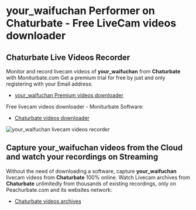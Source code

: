 # your_waifuchan Performer on Chaturbate - Free LiveCam videos downloader

## Chaturbate Live Videos Recorder

Monitor and record livecam videos of **your_waifuchan** from **Chaturbate** with Moniturbate.com
Get a premium trial for free by just and only registering with your Email address:
* [your_waifuchan Premium videos downloader](https://moniturbate.com/request-demo-licence-key.html)

Free livecam videos downloader - Moniturbate Software:
* [Chaturbate videos downloader](https://moniturbate.com/moniturbate-download-software.html)

![your_waifuchan livecam videos recorder](https://peachurnet.com/templates/moniturbate-software.png)


## Capture your_waifuchan videos from the Cloud and watch your recordings on Streaming

Without the need of downloading a software, capture **your_waifuchan** livecam videos from **Chaturbate** 100% online.
Watch Livecam archives from **Chaturbate** unlimitedly from thousands of existing recordings, only on Peachurbate.com and its websites network:
* [Chaturbate videos archives](https://peachurnet.com/)
